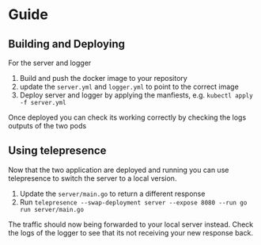 # Guide
## Building and Deploying
For the server and logger
  1. Build and push the docker image to your repository
  1. update the `server.yml` and `logger.yml` to point to the correct image
  1. Deploy server and logger by applying the manfiests, e.g. `kubectl apply -f server.yml`
  
Once deployed you can check its working correctly by checking the logs
   outputs of the two pods

## Using telepresence
Now that the two application are deployed and running you can use telepresence
to switch the server to a local version. 
1. Update the `server/main.go` to return a different response
2. Run `telepresence --swap-deployment server --expose 8080 --run go run
   server/main.go`

The traffic should now being forwarded to your local server instead. Check the
logs of the logger to see that its not receiving your new response back.
